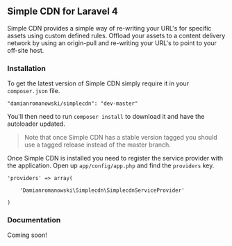 ## Simple CDN for Laravel 4

Simple CDN provides a simple way of re-writing your URL's for specific assets using custom defined rules.
Offload your assets to a content delivery network by using an origin-pull and re-writing your URL's to point to your off-site host.

### Installation

To get the latest version of Simple CDN simply require it in your `composer.json` file.

~~~
"damianromanowski/simplecdn": "dev-master"
~~~

You'll then need to run `composer install` to download it and have the autoloader updated.

> Note that once Simple CDN has a stable version tagged you should use a tagged release instead of the master branch.

Once Simple CDN is installed you need to register the service provider with the application. Open up `app/config/app.php` and find the `providers` key.

~~~
'providers' => array(
    
    'Damianromanowski\Simplecdn\SimplecdnServiceProvider'

)
~~~

### Documentation

Coming soon!
